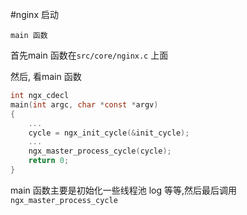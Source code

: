 #nginx 启动

`main 函数`

首先main 函数在`src/core/nginx.c` 上面

然后, 看main 函数

```c
int ngx_cdecl
main(int argc, char *const *argv)
{
    ...
    cycle = ngx_init_cycle(&init_cycle);
    ...
    ngx_master_process_cycle(cycle);
    return 0;
}
```
main 函数主要是初始化一些线程池 log 等等,然后最后调用`ngx_master_process_cycle`
